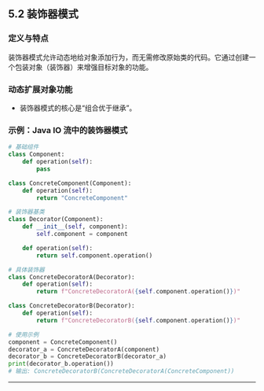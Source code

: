 ## **5.2 装饰器模式**

### **定义与特点**

装饰器模式允许动态地给对象添加行为，而无需修改原始类的代码。它通过创建一个包装对象（装饰器）来增强目标对象的功能。

### **动态扩展对象功能**

- 装饰器模式的核心是“组合优于继承”。

### **示例：Java IO 流中的装饰器模式**

```python
# 基础组件
class Component:
    def operation(self):
        pass

class ConcreteComponent(Component):
    def operation(self):
        return "ConcreteComponent"

# 装饰器基类
class Decorator(Component):
    def __init__(self, component):
        self.component = component

    def operation(self):
        return self.component.operation()

# 具体装饰器
class ConcreteDecoratorA(Decorator):
    def operation(self):
        return f"ConcreteDecoratorA({self.component.operation()})"

class ConcreteDecoratorB(Decorator):
    def operation(self):
        return f"ConcreteDecoratorB({self.component.operation()})"

# 使用示例
component = ConcreteComponent()
decorator_a = ConcreteDecoratorA(component)
decorator_b = ConcreteDecoratorB(decorator_a)
print(decorator_b.operation())
# 输出: ConcreteDecoratorB(ConcreteDecoratorA(ConcreteComponent))
```

---